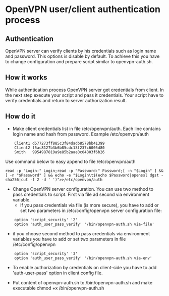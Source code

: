 OpenVPN user/client authentication process
==========================================

Authentication
--------------
OpenVPN server can verify clients by his credentials such as login name and password. This options is disable by default. 
To achieve this you have to change configuration and prepare script similar to openvpn-auth.sh.

How it works
------------
While authentication process OpenVPN server get credentials from client. In the next step execute your script and pass it credentials. Your script have to verify credentials and return to server authorization result. 

How do it
---------
* Make client credentials list in file /etc/openvpn/auth. Each line contains login name and hash from password.
Example /etc/openvpn/auth
```
	Client1 d577273ff885c3f84dadb8578bb41399
	Client2 f5ac8127b3b6b85cdc13f237c6005d80
	Smith   9954987819a9e85b2aae8c04803f6b26
```
Use command below to easy append to file /etc/openvpn/auth
```shell
read -p "Login:" Login;read -p "Password:" Password;[ -n "$Login" ] && [ -n "$Password" ] && echo -e "$Login\t$(echo $Password|openssl dgst -sha256|cut -f 2 -d ' ')">>/etc/openvpn/auth
```

* Change OpenVPN server configuration. You can use two method to pass credentials to script. First via file ad second via environment variable.
  * If you pass credentials via file (is more secure), you have to add or set two parameters in /etc/config/openvpn server configuration file:
```
	option 'script_security' '2'
	option 'auth_user_pass_verify' '/bin/openvpn-auth.sh via-file'
```
  * if you choose second method to pass credentials via environment variables you have to add or set two parameters in file /etc/config/openvpn
```
	option 'script_security' '3'
	option 'auth_user_pass_verify' '/bin/openvpn-auth.sh via-env'
```
* To enable authorization by credentials on client-side you have to add 'auth-user-pass' option in client config file.
	
* Put content of openvpn-auth.sh to /bin/openvpn-auth.sh and make executable chmod +x /bin/openvpn-auth.sh 
